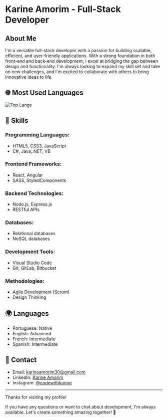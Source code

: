# Karine Amorim - Full-Stack Developer

## About Me
I'm a versatile full-stack developer with a passion for building scalable, efficient, and user-friendly applications. With a strong foundation in both front-end and back-end development, I excel at bridging the gap between design and functionality. I'm always looking to expand my skill set and take on new challenges, and I'm excited to collaborate with others to bring innovative ideas to life.

## 🌐 Most Used Languages
![Top Langs](https://github-readme-stats.vercel.app/api/top-langs/?username=kahmori&layout=compact&theme=default)

## 🚀 Skills

### Programming Languages:
- HTML5, CSS3, JavaScript
- C#, Java,.NET, VB

### Frontend Frameworks:
- React, Angular
- SASS, StyledComponents

### Backend Technologies:
- Node.js, Express.js
- RESTful APIs

### Databases:
- Relational databases
- NoSQL databases

### Development Tools:
- Visual Studio Code
- Git, GitLab, Bitbucket

### Methodologies:
- Agile Development (Scrum)
- Design Thinking

## 🌍 Languages
- Portuguese: Native
- English: Advanced
- French: Intermediate
- Spanish: Intermediate

## 📱 Contact
- Email: karineamorim30@gmail.com
- LinkedIn: [Karine Amorim](https://www.linkedin.com/in/karine-amorimbr/)
- Instagram: [@codewithkarine](https://www.instagram.com/codewithkarine)

---

Thanks for visiting my profile!

If you have any questions or want to chat about development, I'm always available. Let's create something amazing together! 🚀
